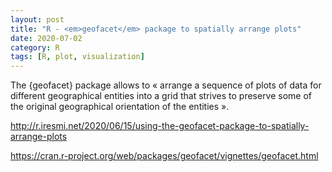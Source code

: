 ```yaml
---
layout: post
title: "R - <em>geofacet</em> package to spatially arrange plots"
date: 2020-07-02
category: R
tags: [R, plot, visualization]
---
```



The {geofacet} package allows to « arrange a sequence of plots of data for different geographical entities into a grid that strives to preserve some of the original geographical orientation of the entities ».


http://r.iresmi.net/2020/06/15/using-the-geofacet-package-to-spatially-arrange-plots


https://cran.r-project.org/web/packages/geofacet/vignettes/geofacet.html
